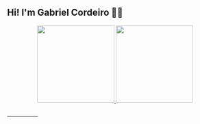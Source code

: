 ## Hi! I'm Gabriel Cordeiro 🖐🏼

<div align="center">
  <a href="https://github.com/gabrielcordls">
  <img height="180em" src="https://github-readme-stats.vercel.app/api?username=gabrielcordls&show_icons=true&theme=dark&include_all_commits=true&count_private=true"/>
  <img height="180em" src="https://github-readme-stats.vercel.app/api/top-langs/?username=gabrielcordls&layout=compact&langs_count=7&theme=dark"/>
</div>
 
  



⠀⠀⠀⠀⠀⠀⠀
